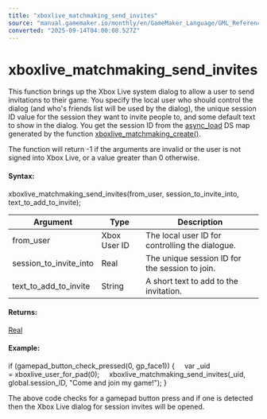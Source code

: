 ```yaml
---
title: "xboxlive_matchmaking_send_invites"
source: "manual.gamemaker.io/monthly/en/GameMaker_Language/GML_Reference/UWP_And_XBox_Live/Match_Making/xboxlive_matchmaking_send_invites.htm"
converted: "2025-09-14T04:00:08.527Z"
---
```


# xboxlive\_matchmaking\_send\_invites

This function brings up the Xbox Live system dialog to allow a user to send invitations to their game. You specify the local user who should control the dialog (and who's friends list will be used by the dialog), the unique session ID value for the session they want to invite people to, and some default text to show in the dialog. You get the session ID from the [async\_load](../../../../../../../GameMaker_Language/GML_Overview/Variables/Builtin_Global_Variables/async_load.md) DS map generated by the function [xboxlive\_matchmaking\_create()](xboxlive_matchmaking_create.md).

The function will return -1 if the arguments are invalid or the user is not signed into Xbox Live, or a value greater than 0 otherwise.

#### Syntax:

xboxlive\_matchmaking\_send\_invites(from\_user, session\_to\_invite\_into, text\_to\_add\_to\_invite);

| Argument | Type | Description |
| --- | --- | --- |
| from_user | Xbox User ID | The local user ID for controlling the dialogue. |
| session_to_invite_into | Real | The unique session ID for the session to join. |
| text_to_add_to_invite | String | A short text to add to the invitation. |

#### Returns:

[Real](../../../../../../../GameMaker_Language/GML_Overview/Data_Types.md)

#### Example:

if (gamepad\_button\_check\_pressed(0, gp\_face1))
{
    var \_uid = xboxlive\_user\_for\_pad(0);
    xboxlive\_matchmaking\_send\_invites(\_uid, global.session\_ID, "Come and join my game!");
}

The above code checks for a gamepad button press and if one is detected then the Xbox Live dialog for session invites will be opened.
